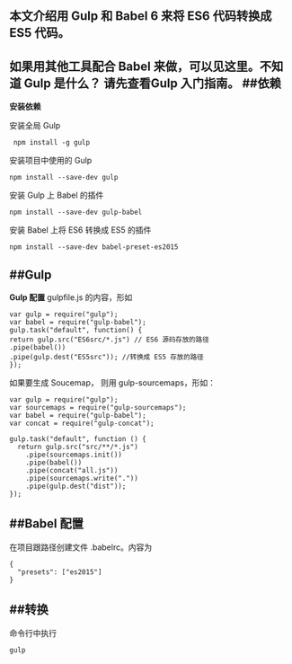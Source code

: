 **本文介绍用 Gulp 和 Babel 6 来将 ES6 代码转换成 ES5 代码。**
---
如果用其他工具配合 Babel 来做，可以见这里。不知道 Gulp 是什么？
请先查看Gulp 入门指南。
##依赖
----

**安装依赖**

安装全局 Gulp

     npm install -g gulp 

安装项目中使用的 Gulp

    npm install --save-dev gulp

安装 Gulp 上 Babel 的插件

    npm install --save-dev gulp-babel

安装 Babel 上将 ES6 转换成 ES5 的插件

    npm install --save-dev babel-preset-es2015

##Gulp
---
**Gulp 配置**
gulpfile.js 的内容，形如

    var gulp = require("gulp");
    var babel = require("gulp-babel");
    gulp.task("default", function() {
    return gulp.src("ES6src/*.js") // ES6 源码存放的路径 
    .pipe(babel()) 
    .pipe(gulp.dest("ES5src")); //转换成 ES5 存放的路径 
    });

如果要生成 Soucemap， 则用 gulp-sourcemaps，形如：

    var gulp = require("gulp");
    var sourcemaps = require("gulp-sourcemaps");
    var babel = require("gulp-babel");
    var concat = require("gulp-concat");
    
    gulp.task("default", function () {
      return gulp.src("src/**/*.js")
        .pipe(sourcemaps.init())
        .pipe(babel())
        .pipe(concat("all.js"))
        .pipe(sourcemaps.write("."))
        .pipe(gulp.dest("dist"));
    });

##Babel 配置
----
在项目跟路径创建文件 .babelrc。内容为

    {
      "presets": ["es2015"]
    }

##转换
---
命令行中执行

    gulp

 
